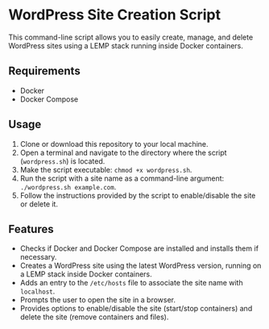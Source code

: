 # WordPress Site Creation Script

This command-line script allows you to easily create, manage, and delete WordPress sites using a LEMP stack running inside Docker containers.

## Requirements

- Docker
- Docker Compose

## Usage

1. Clone or download this repository to your local machine.
2. Open a terminal and navigate to the directory where the script (`wordpress.sh`) is located.
3. Make the script executable: `chmod +x wordpress.sh`.
4. Run the script with a site name as a command-line argument: `./wordpress.sh example.com`.
5. Follow the instructions provided by the script to enable/disable the site or delete it.

## Features

- Checks if Docker and Docker Compose are installed and installs them if necessary.
- Creates a WordPress site using the latest WordPress version, running on a LEMP stack inside Docker containers.
- Adds an entry to the `/etc/hosts` file to associate the site name with `localhost`.
- Prompts the user to open the site in a browser.
- Provides options to enable/disable the site (start/stop containers) and delete the site (remove containers and files).


